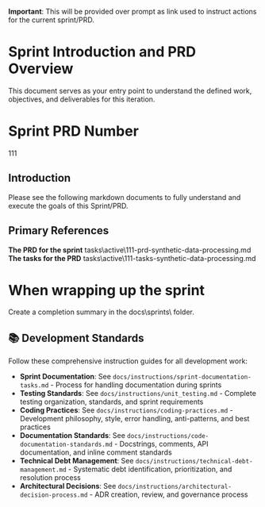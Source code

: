 **Important**: This will be provided over prompt as link used to instruct actions for the current sprint/PRD.  

# Sprint Introduction and PRD Overview
This document serves as your entry point to understand the defined work, objectives, and deliverables for this iteration.

# Sprint PRD Number
111

## Introduction
Please see the following markdown documents to fully understand and execute the goals of this Sprint/PRD.  

## Primary References
**The PRD for the sprint** tasks\active\111-prd-synthetic-data-processing.md
**The tasks for the PRD** tasks\active\111-tasks-synthetic-data-processing.md

# When wrapping up the sprint
Create a completion summary in the docs\sprints\ folder.

## 📚 Development Standards
Follow these comprehensive instruction guides for all development work:
- **Sprint Documentation**: See `docs/instructions/sprint-documentation-tasks.md` - Process for handling documentation during sprints
- **Testing Standards**: See `docs/instructions/unit_testing.md` - Complete testing organization, standards, and sprint requirements
- **Coding Practices**: See `docs/instructions/coding-practices.md` - Development philosophy, style, error handling, anti-patterns, and best practices
- **Documentation Standards**: See `docs/instructions/code-documentation-standards.md` - Docstrings, comments, API documentation, and inline comment standards
- **Technical Debt Management**: See `docs/instructions/technical-debt-management.md` - Systematic debt identification, prioritization, and resolution process
- **Architectural Decisions**: See `docs/instructions/architectural-decision-process.md` - ADR creation, review, and governance process
